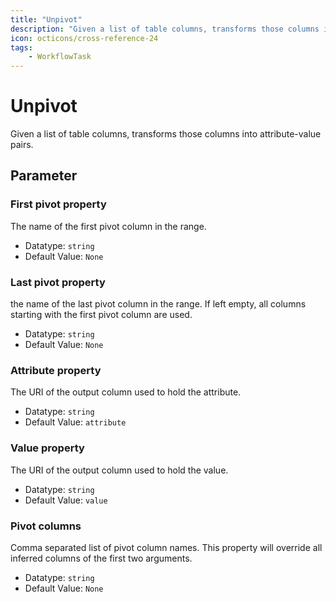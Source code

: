 ```yaml
---
title: "Unpivot"
description: "Given a list of table columns, transforms those columns into attribute-value pairs."
icon: octicons/cross-reference-24
tags: 
    - WorkflowTask
---
```

# Unpivot
<!-- This file was generated - DO NOT CHANGE IT MANUALLY -->



Given a list of table columns, transforms those columns into attribute-value pairs.

## Parameter

### First pivot property

The name of the first pivot column in the range.

- Datatype: `string`
- Default Value: `None`



### Last pivot property

the name of the last pivot column in the range. If left empty, all columns starting with the first pivot column are used.

- Datatype: `string`
- Default Value: `None`



### Attribute property

The URI of the output column used to hold the attribute.

- Datatype: `string`
- Default Value: `attribute`



### Value property

The URI of the output column used to hold the value.

- Datatype: `string`
- Default Value: `value`



### Pivot columns

Comma separated list of pivot column names. This property will override all inferred columns of the first two arguments.

- Datatype: `string`
- Default Value: `None`



